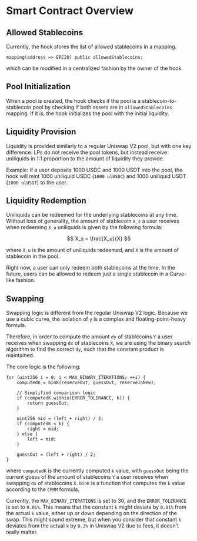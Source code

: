 # Smart Contract Overview

## Allowed Stablecoins

Currently, the hook stores the list of allowed stablecoins in a mapping.

```solidity
mapping(address => ERC20) public allowedStablecoins;
```

which can be modified in a centralized fashion by the owner of the hook.

## Pool Initialization

When a pool is created, the hook checks if the pool is a stablecoin-to-stablecoin pool by checking if both assets are in `allowedStablecoins` mapping. If it is, the hook initializes the pool with the initial liquidity.

## Liquidity Provision

Liquidity is provided similarly to a regular Uniswap V2 pool, but with one key difference. LPs do not receive the pool tokens, but instead receive uniliquids in 1:1 proportion to the amount of liquidity they provide.

Example: if a user deposits 1000 USDC and 1000 USDT into the pool, the hook will mint 1000 uniliquid USDC (`1000 ulUSDC`) and 1000 uniliquid USDT (`1000 ulUSDT`) to the user.

## Liquidity Redemption

Uniliquids can be redeemed for the underlying stablecoins at any time. Without loss of generality, the amount of stablecoin `X_s` a user receives when redeeming `X_u` uniliquids is given by the following formula:

$$
X_s = \frac{X_u}{X}
$$

where `X_u` is the amount of uniliquids redeemed, and `X` is the amount of stablecoin in the pool.

Right now, a user can only redeem both stablecoins at the time. In the future, users can be allowed to redeem just a single stablecoin in a Curve-like fashion.

## Swapping

Swapping logic is different from the regular Uniswap V2 logic. Because we use a cubic curve, the isolation of `y` is a complex and floating-point-heavy formula.

Therefore, in order to compute the amount `dy` of stablecoins `Y` a user receives when swapping `dx` of stablecoins `X`, we are using the binary search algorithm to find the correct `dy`, such that the constant product is maintained.

The core logic is the following:

```solidity
for (uint256 i = 0; i < MAX_BINARY_ITERATIONS; ++i) {
    computedK = binK(reserveOut, guessOut, reserveInNew);

    // Simplified comparison logic
    if (computedK.within(ERROR_TOLERANCE, k)) {
        return guessOut;
    }
    
    uint256 mid = (left + right) / 2;
    if (computedK < k) {
        right = mid;
    } else {
        left = mid;
    }

    guessOut = (left + right) / 2;
}
```

where `computedK` is the currently computed `k` value, with `guessOut` being the current guess of the amount of stablecoins `Y` a user receives when swapping `dx` of stablecoins `X`. `binK` is a function that computes the `k` value according to the `CFMM` formula.

Currently, the `MAX_BINARY_ITERATIONS` is set to 30, and the `ERROR_TOLERANCE` is set to `0.01%`. This means that the constant `k` might deviate by `0.01%` from the actual `k` value, either up or down depending on the direction of the swap. This might sound extreme, but when you consider that constant `k` deviates from the actual `k` by `0.3%` in Uniswap V2 due to fees, it doesn't really matter.
